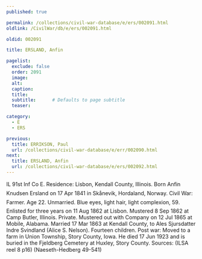 ```yaml
---
published: true

permalink: /collections/civil-war-database/e/ers/002091.html
oldlink: /CivilWar/db/e/ers/002091.html

oldid: 002091

title: ERSLAND, Anfin

pagelist:
  exclude: false
  order: 2091
  image: 
  alt:
  caption:
  title:
  subtitle:      # Defaults to page subtitle
  teaser:

category: 
  - E 
  - ERS

previous:
  title: ERRIKSON, Paul
  url: /collections/civil-war-database/e/err/002090.html  
next:
  title: ERSLAND, Anfin
  url: /collections/civil-war-database/e/ers/002092.html   
---
```

IL 91st Inf Co E. Residence: Lisbon, Kendall County, Illinois. Born &#147;Anfin Knudsen Ersland&#148; on 17 Apr 1841 in Sk&aring;nevik, Hordaland, Norway. Civil War: Farmer. Age 22. Unmarried. Blue eyes, light hair, light complexion, 5&#146;9&#148;. Enlisted for three years on 11 Aug 1862 at Lisbon. Mustered 8 Sep 1862 at Camp Butler, Illinois. Private. Mustered out with Company on 12 Jul 1865 at Mobile, Alabama. Married 17 Mar 1863 at Kendall County, to Ales Sjursdatter Indre Svindland (Alice S. Nelson). Fourteen children. Post war: Moved to a farm in Union Township, Story County, Iowa. He died 17 Jun 1923 and is buried in the Fjeldberg Cemetery at Huxley, Story County. Sources: (ILSA reel 8 p16) (Naeseth-Hedberg &#146;49-541)